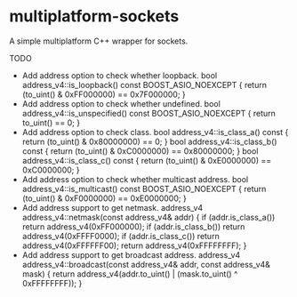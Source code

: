 # multiplatform-sockets
A simple multiplatform C++ wrapper for sockets.

TODO

- Add address option to check whether loopback.
  bool address_v4::is_loopback() const BOOST_ASIO_NOEXCEPT
  {
    return (to_uint() & 0xFF000000) == 0x7F000000;
  }
- Add address option to check whether undefined.
  bool address_v4::is_unspecified() const BOOST_ASIO_NOEXCEPT
  {
    return to_uint() == 0;
  }
- Add address option to check class.
  bool address_v4::is_class_a() const
  {
    return (to_uint() & 0x80000000) == 0;
  }
  bool address_v4::is_class_b() const
  {
    return (to_uint() & 0xC0000000) == 0x80000000;
  }
  bool address_v4::is_class_c() const
  {
    return (to_uint() & 0xE0000000) == 0xC0000000;
  }
- Add address option to check whether multicast address.
  bool address_v4::is_multicast() const BOOST_ASIO_NOEXCEPT
  {
    return (to_uint() & 0xF0000000) == 0xE0000000;
  }
- Add address support to get netmask.
  address_v4 address_v4::netmask(const address_v4& addr)
  {
    if (addr.is_class_a())
      return address_v4(0xFF000000);
    if (addr.is_class_b())
      return address_v4(0xFFFF0000);
    if (addr.is_class_c())
      return address_v4(0xFFFFFF00);
    return address_v4(0xFFFFFFFF);
  }
- Add address support to get broadcast address.
  address_v4 address_v4::broadcast(const address_v4& addr, const address_v4& mask)
  {
    return address_v4(addr.to_uint() | (mask.to_uint() ^ 0xFFFFFFFF));
  }
